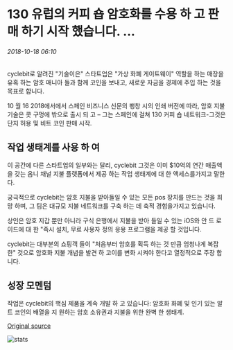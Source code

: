 # 130 유럽의 커피 숍 암호화를 수용 하 고 판매 하기 시작 했습니다. ...

###### 2018-10-18 06:10

cyclebit로 알려진 "기술이은" 스타트업은 "가상 화폐 게이트웨이" 역할을 하는 매장을 유혹 하는 암호 매니아 들과 함께 코인을 보내고, 새로운 자금을 경제에 주입 하는 것을 목표로 합니다.

10 월 16 2018에서에서 스페인 비즈니스 신문의 팽창 시의 인쇄 버전에 따라, 암호 지불 기술은 콧 구멍에 밖으로 출시 되 고 – 그는 스페인에 걸쳐 130 커피 숍 네트워크-그것은 단지 허용 및 비트 코인 판매 시작.

## 작업 생태계를 사용 하 여

이 공간에 다른 스타트업의 일부와는 달리, cyclebit 그것은 이미 $10억의 연간 매출액을 갖는 옴니 채널 지불 플랫폼에서 제공 하는 작업 생태계에 대 한 액세스를가지고 말한다.

궁극적으로 cyclebit는 암호 지불을 받아들일 수 있는 모든 pos 장치를 만드는 것을 희망 하며, 그 팀은 대규모 지불 네트워크를 구축 하는 데 축적 경험을가지고 있습니다.

상인은 암호 지갑 뿐만 아니라 구식 은행에서 지불을 받아 들일 수 있는 iOS와 안 드 로이드에 대 한 "즉시 설치, 무료 사용자 정의 응용 프로그램을 제공 할 것입니다.

cyclebit는 대부분의 쇼핑객 들이 "처음부터 암호를 획득 하는 것 만큼 엄청나게 복잡 한" 것으로 암호화 지불 개념을 발견 하 고이를 변화 시켜야 한다고 열정적으로 주장 합니다.

## 성장 모멘텀

작업은 cyclebit의 핵심 제품을 계속 개발 하 고 있습니다: 암호화 화폐 및 인기 있는 알트 코인의 배열을 지 원하는 암호 소유권과 지불을 위한 완벽 한 생태계.

[Original source](https://cointelegraph.com/news/130-coffee-shops-in-europe-started-to-accept-and-sell-crypto)

![stats](https://c.statcounter.com/11760860/0/a89fa40b/1/ "stats")